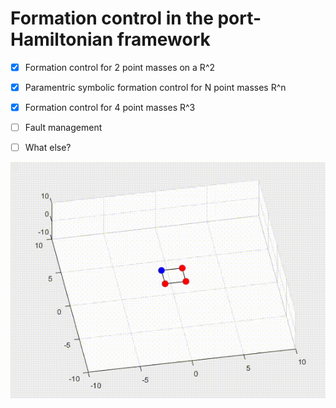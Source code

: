 # Formation control in the port-Hamiltonian framework

- [x]  Formation control for 2 point masses on a R^2
- [x]  Paramentric symbolic formation control for N point masses R^n
- [x]  Formation control for 4 point masses R^3
- [ ]  Fault management
- [ ]  What else?


<p align="center">
  <img src="4robots_formation_control/simulations/simulation2.gif"/>
</p>
